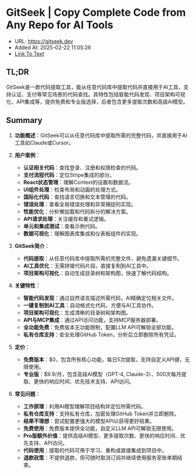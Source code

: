 # GitSeek | Copy Complete Code from Any Repo for AI Tools
- URL: https://gitseek.dev
- Added At: 2025-02-22 11:05:26
- [Link To Text](2025-02-22-gitseek-copy-complete-code-from-any-repo-for-ai-tools_raw.md)

## TL;DR
GitSeek是一款代码提取工具，能从任意代码库中提取代码并直接用于AI工具，支持认证、支付等常见场景的代码查找。其特性包括智能代码发现、项目架构可视化、API集成等，提供免费和专业版选择，后者包含更多提取次数和高级AI模型。

## Summary
1. **功能概述**：GitSeek可以从任意代码库中提取所需的完整代码，并直接用于AI工具如Claude或Cursor。

2. **用户案例**：
   - **认证相关代码**：查找登录、注册和权限检查的代码。
   - **支付流程代码**：定位Stripe集成的部分。
   - **React状态管理**：理解Context的设置和数据流。
   - **UI组件处理**：检查布局和动画的处理方式。
   - **国际化代码**：查找语言切换和文本管理的代码。
   - **错误处理**：查看全局错误处理和异常捕捉的实现。
   - **性能优化**：分析懒加载和代码拆分的解决方案。
   - **API请求处理**：关注缓存和重试逻辑。
   - **单元和集成测试**：查看示例代码。
   - **数据可视化**：理解图表库集成和仪表板组件的实现。

3. **GitSeek简介**：
   - **代码提取**：从任意代码库中提取所需的完整文件，避免遗漏关键细节。
   - **AI工具优化**：无需拼接代码片段，直接复制到AI工具中。
   - **项目架构可视化**：自动生成目录树和架构图，快速了解代码结构。

4. **关键特性**：
   - **智能代码发现**：通过自然语言描述所需代码，AI精确定位相关文件。
   - **一键复制到AI工具**：自动格式化代码，方便与AI工具协作。
   - **项目架构可视化**：生成清晰的目录树和架构图。
   - **API与MCP集成**：通过API访问功能，支持MCP服务器部署。
   - **全功能免费**：免费版本无功能限制，配置LLM API可解锁全部功能。
   - **私有仓库支持**：安全处理GitHub Token，分析后立即删除所有凭证。

5. **定价**：
   - **免费版本**：$0，包含所有核心功能，每日5次提取，支持自定义API键，无限使用。
   - **专业版**：$9.9/月，包含高级AI模型（GPT-4, Claude-3）、500次每月提取、更快的响应时间、优先技术支持、API访问。

6. **常见问题**：
   - **工作原理**：利用AI模型理解项目结构并定位所需代码。
   - **私有仓库支持**：支持私有仓库，加密处理GitHub Token并立即删除。
   - **结果不理想**：尝试配置更强大的模型API以获得更好结果。
   - **免费使用**：免费版本提供全功能，自定义LLM API可解锁无限使用。
   - **Pro版额外价值**：提供高级AI模型、更多提取次数、更快的响应时间、优先支持、API访问。
   - **代码使用**：提取的代码可用于学习、重构或直接集成到项目中。
   - **退款政策**：不提供退款，但可随时取消订阅并继续使用服务至账单期结束。
